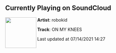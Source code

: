 ## Currently Playing on SoundCloud

[<img align="left" width="100" src="https://i1.sndcdn.com/artworks-m6nlRmUtRykcPHUV-ytXtjw-t500x500.jpg">](https://soundcloud.com/robokidonline/on-my-knees)

**Artist**: robokid 

**Track**: ON MY KNEES

Last updated at 07/14/2021 14:27
